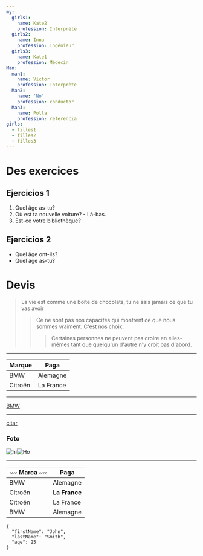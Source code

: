 ```yaml
---
my:
  girls1:
    name: Kate2
    profession: Interprète
  girls2:
    name: Inna
    profession: Ingénieur
  girls3:
    name: Kate1
    profession: Médecin
Man:
  man1:
    name: Víctor
    profession: Interprète
  Man2:
    name: 'No'
    profession: conductor
  Man3:
    name: Polla
    profession: referencia
girls:
  - filles1
  - filles2
  - filles3
---
```


# Des exercices

## Ejercicios 1

1. Quel âge as-tu?
2. Où est ta nouvelle voiture? - Là-bas.
3. Est-ce votre bibliothèque?

## Ejercicios 2

- Quel âge ont-ils?
- Quel âge as-tu?

# Devis

> La vie est comme une boîte de chocolats, tu ne sais jamais ce que tu vas avoir
>
> > Ce ne sont pas nos capacités qui montrent ce que nous sommes vraiment. C'est nos choix.
> >
> > > Certaines personnes ne peuvent pas croire en elles-mêmes tant que quelqu'un d'autre n'y croit pas d'abord.

---

Marque | Paga
--- | ---
BMW | Alemagne
Citroën | La France

---

[BMW](https://autoidea.by/)

---

[citar](https://www.citroen.by/)

### Foto

![hi](https://drive.google.com/file/d/1DOGDrudAldfgJeLKgOGoblgRM0CcIjv_/view?usp=sharing "c'est l'infobulle")![Ho](https://drive.google.com/file/d/192JoAyqDkddY_35FYzuDgaItdI2U_6gm/view?usp=sharing)

---

~~ Marca ~~ | Paga
--- | ---
BMW | Alemagne
Citroën | **La France**
Citroën | La France
BMW | Alemagne

```
{
  "firstName": "John",
  "lastName": "Smith",
  "age": 25
}
```
